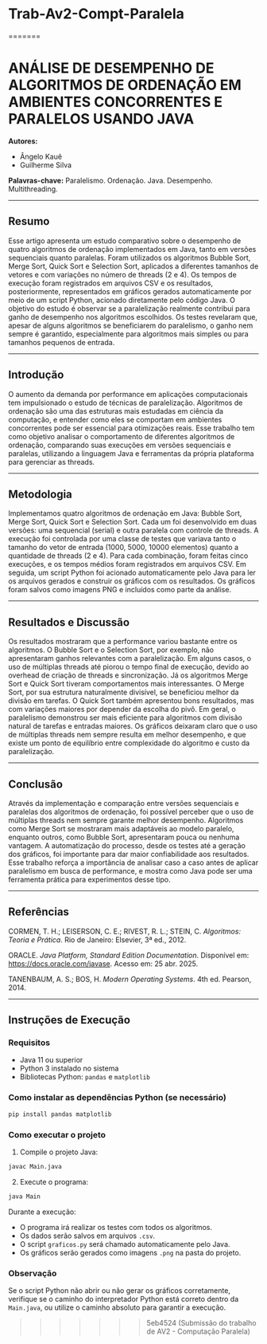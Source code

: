 # Trab-Av2-Compt-Paralela
=======
# ANÁLISE DE DESEMPENHO DE ALGORITMOS DE ORDENAÇÃO EM AMBIENTES CONCORRENTES E PARALELOS USANDO JAVA

**Autores:**
- Ângelo Kauê
- Guilherme Silva

**Palavras-chave:** Paralelismo. Ordenação. Java. Desempenho. Multithreading.

---

## Resumo

Esse artigo apresenta um estudo comparativo sobre o desempenho de quatro algoritmos de ordenação implementados em Java, tanto em versões sequenciais quanto paralelas. Foram utilizados os algoritmos Bubble Sort, Merge Sort, Quick Sort e Selection Sort, aplicados a diferentes tamanhos de vetores e com variações no número de threads (2 e 4). Os tempos de execução foram registrados em arquivos CSV e os resultados, posteriormente, representados em gráficos gerados automaticamente por meio de um script Python, acionado diretamente pelo código Java. O objetivo do estudo é observar se a paralelização realmente contribui para ganho de desempenho nos algoritmos escolhidos. Os testes revelaram que, apesar de alguns algoritmos se beneficiarem do paralelismo, o ganho nem sempre é garantido, especialmente para algoritmos mais simples ou para tamanhos pequenos de entrada.

---

## Introdução

O aumento da demanda por performance em aplicações computacionais tem impulsionado o estudo de técnicas de paralelização. Algoritmos de ordenação são uma das estruturas mais estudadas em ciência da computação, e entender como eles se comportam em ambientes concorrentes pode ser essencial para otimizações reais. Esse trabalho tem como objetivo analisar o comportamento de diferentes algoritmos de ordenação, comparando suas execuções em versões sequenciais e paralelas, utilizando a linguagem Java e ferramentas da própria plataforma para gerenciar as threads.

---

## Metodologia

Implementamos quatro algoritmos de ordenação em Java: Bubble Sort, Merge Sort, Quick Sort e Selection Sort. Cada um foi desenvolvido em duas versões: uma sequencial (serial) e outra paralela com controle de threads. A execução foi controlada por uma classe de testes que variava tanto o tamanho do vetor de entrada (1000, 5000, 10000 elementos) quanto a quantidade de threads (2 e 4). Para cada combinação, foram feitas cinco execuções, e os tempos médios foram registrados em arquivos CSV. Em seguida, um script Python foi acionado automaticamente pelo Java para ler os arquivos gerados e construir os gráficos com os resultados. Os gráficos foram salvos como imagens PNG e incluídos como parte da análise.

---

## Resultados e Discussão

Os resultados mostraram que a performance variou bastante entre os algoritmos. O Bubble Sort e o Selection Sort, por exemplo, não apresentaram ganhos relevantes com a paralelização. Em alguns casos, o uso de múltiplas threads até piorou o tempo final de execução, devido ao overhead de criação de threads e sincronização. Já os algoritmos Merge Sort e Quick Sort tiveram comportamentos mais interessantes. O Merge Sort, por sua estrutura naturalmente divisível, se beneficiou melhor da divisão em tarefas. O Quick Sort também apresentou bons resultados, mas com variações maiores por depender da escolha do pivô. Em geral, o paralelismo demonstrou ser mais eficiente para algoritmos com divisão natural de tarefas e entradas maiores. Os gráficos deixaram claro que o uso de múltiplas threads nem sempre resulta em melhor desempenho, e que existe um ponto de equilíbrio entre complexidade do algoritmo e custo da paralelização.

---

## Conclusão

Através da implementação e comparação entre versões sequenciais e paralelas dos algoritmos de ordenação, foi possível perceber que o uso de múltiplas threads nem sempre garante melhor desempenho. Algoritmos como Merge Sort se mostraram mais adaptáveis ao modelo paralelo, enquanto outros, como Bubble Sort, apresentaram pouca ou nenhuma vantagem. A automatização do processo, desde os testes até a geração dos gráficos, foi importante para dar maior confiabilidade aos resultados. Esse trabalho reforça a importância de analisar caso a caso antes de aplicar paralelismo em busca de performance, e mostra como Java pode ser uma ferramenta prática para experimentos desse tipo.

---

## Referências

CORMEN, T. H.; LEISERSON, C. E.; RIVEST, R. L.; STEIN, C. *Algoritmos: Teoria e Prática*. Rio de Janeiro: Elsevier, 3ª ed., 2012.

ORACLE. *Java Platform, Standard Edition Documentation*. Disponível em: https://docs.oracle.com/javase. Acesso em: 25 abr. 2025.

TANENBAUM, A. S.; BOS, H. *Modern Operating Systems*. 4th ed. Pearson, 2014.

---

## Instruções de Execução

### Requisitos
- Java 11 ou superior
- Python 3 instalado no sistema
- Bibliotecas Python: `pandas` e `matplotlib`

### Como instalar as dependências Python (se necessário)
```bash
pip install pandas matplotlib
```

### Como executar o projeto
1. Compile o projeto Java:
```bash
javac Main.java
```

2. Execute o programa:
```bash
java Main
```

Durante a execução:
- O programa irá realizar os testes com todos os algoritmos.
- Os dados serão salvos em arquivos `.csv`.
- O script `graficos.py` será chamado automaticamente pelo Java.
- Os gráficos serão gerados como imagens `.png` na pasta do projeto.

### Observação
Se o script Python não abrir ou não gerar os gráficos corretamente, verifique se o caminho do interpretador Python está correto dentro da `Main.java`, ou utilize o caminho absoluto para garantir a execução.

>>>>>>> 5eb4524 (Submissão do trabalho de AV2 - Computação Paralela)
